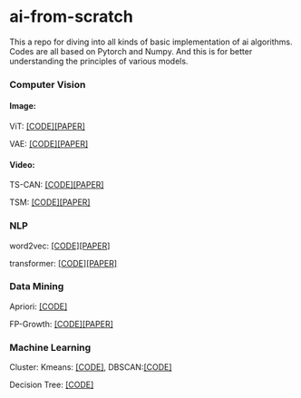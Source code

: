 # ai-from-scratch
This a repo for diving into all kinds of basic implementation of ai algorithms. Codes are all based on Pytorch and Numpy. And this is for better understanding the principles of various models. 


### Computer Vision
#### Image: 
ViT: <a href = "https://github.com/Stanwang218/ai-from-scratch/blob/main/Computer%20Vision/ViT.py">[CODE]</a><a href = "https://arxiv.org/abs/2010.11929">[PAPER]</a>

VAE: <a href = "https://github.com/Stanwang218/ai-from-scratch/blob/main/Computer%20Vision/vae.py">[CODE]</a><a href = "https://arxiv.org/abs/1312.6114">[PAPER]</a>

#### Video: 
TS-CAN: <a href = "https://github.com/Stanwang218/ai-from-scratch/blob/main/Computer%20Vision/TS-CAN.py">[CODE]</a><a href = "https://papers.nips.cc/paper/2020/file/e1228be46de6a0234ac22ded31417bc7-Paper.pdf">[PAPER]</a>


TSM: <a href = "https://github.com/Stanwang218/ai-from-scratch/blob/main/Computer%20Vision/tsm.py">[CODE]</a><a href = "https://arxiv.org/abs/1811.08383">[PAPER]</a>

### NLP
word2vec: <a href = "https://github.com/Stanwang218/ai-from-scratch/blob/main/NLP/word2vec.py">[CODE]</a><a href = "https://arxiv.org/abs/1301.3781">[PAPER]</a>

transformer: <a href = "https://github.com/Stanwang218/ai-from-scratch/blob/main/NLP/transformer.py">[CODE]</a><a href = "https://arxiv.org/abs/1706.03762">[PAPER]</a>

### Data Mining
Apriori: <a href = "https://github.com/Stanwang218/ai-from-scratch/blob/main/DataMining/Apriori.py">[CODE]</a>

FP-Growth: <a href = "https://github.com/Stanwang218/ai-from-scratch/blob/main/DataMining/My_FP_growth.py">[CODE]</a><a href = "https://www.cs.sfu.ca/~jpei/publications/sigmod00.pdf">[PAPER]</a>

### Machine Learning
Cluster:
Kmeans: <a href = "https://github.com/Stanwang218/ai-from-scratch/blob/main/MachineLearning/clusterAlgo/kmeansClass.py">[CODE]</a>, DBSCAN:<a href = "https://github.com/Stanwang218/ai-from-scratch/blob/main/MachineLearning/clusterAlgo/dbscan.py">[CODE]</a>

Decision Tree: <a href = "https://github.com/Stanwang218/ai-from-scratch/blob/main/MachineLearning/decisionTree.py">[CODE]</a>
